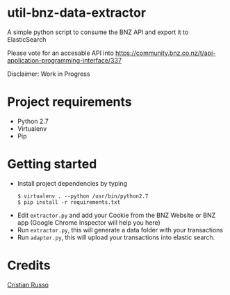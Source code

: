 # util-bnz-data-extractor
A simple python script to consume the BNZ API and export it to ElasticSearch

Please vote for an accesable API into https://community.bnz.co.nz/t/api-application-programming-interface/337

Disclaimer: Work in Progress

# Project requirements

- Python 2.7
- Virtualenv
- Pip

# Getting started
- Install project dependencies by typing 
  ```
  $ virtualenv . --python /usr/bin/python2.7 
  $ pip install -r requirements.txt
  ```
- Edit `extractor.py` and add your Cookie from the BNZ Website or BNZ app (Google Chrome Inspector will help you here)
- Run `extractor.py`, this will generate a data folder with your transactions
- Run `adapter.py`, this will upload your transactions into elastic search. 

# Credits 

[Cristian Russo](http://www.cristianmarquez.me)
